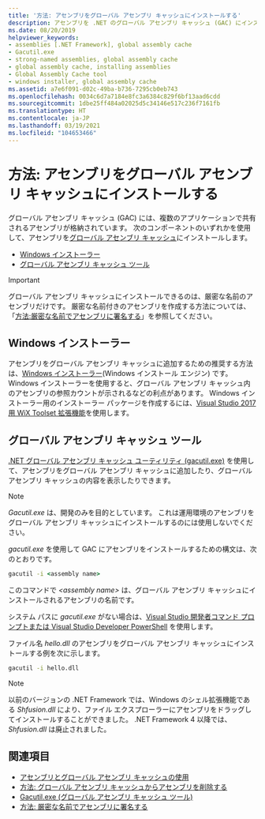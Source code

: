 ```yaml
---
title: '方法: アセンブリをグローバル アセンブリ キャッシュにインストールする'
description: アセンブリを .NET のグローバル アセンブリ キャッシュ (GAC) にインストールして、多くのアプリケーションで共有できるようにします。 Windows インストーラーまたは GAC ユーティリティを使用します。
ms.date: 08/20/2019
helpviewer_keywords:
- assemblies [.NET Framework], global assembly cache
- Gacutil.exe
- strong-named assemblies, global assembly cache
- global assembly cache, installing assemblies
- Global Assembly Cache tool
- windows installer, global assembly cache
ms.assetid: a7e6f091-d02c-49ba-b736-7295cb0eb743
ms.openlocfilehash: 0034c6d7a7184e8fc3a6384c829f6bf13aad6cdd
ms.sourcegitcommit: 1dbe25ff484a02025d5c34146e517c236f7161fb
ms.translationtype: HT
ms.contentlocale: ja-JP
ms.lasthandoff: 03/19/2021
ms.locfileid: "104653466"
---
```

# <a name="how-to-install-an-assembly-into-the-global-assembly-cache"></a>方法: アセンブリをグローバル アセンブリ キャッシュにインストールする

グローバル アセンブリ キャッシュ (GAC) には、複数のアプリケーションで共有されるアセンブリが格納されています。 次のコンポーネントのいずれかを使用して、アセンブリを[グローバル アセンブリ キャッシュ](gac.md)にインストールします。

- [Windows インストーラー](#windows-installer)
- [グローバル アセンブリ キャッシュ ツール](#global-assembly-cache-tool)

> [!IMPORTANT]
> グローバル アセンブリ キャッシュにインストールできるのは、厳密な名前のアセンブリだけです。 厳密な名前付きのアセンブリを作成する方法については、「[方法:厳密な名前でアセンブリに署名する](../../standard/assembly/sign-strong-name.md)」を参照してください。

## <a name="windows-installer"></a>Windows インストーラー

アセンブリをグローバル アセンブリ キャッシュに追加するための推奨する方法は、[Windows インストーラー](/windows/desktop/Msi/installation-of-assemblies-to-the-global-assembly-cache)(Windows インストール エンジン) です。 Windows インストーラーを使用すると、グローバル アセンブリ キャッシュ内のアセンブリの参照カウントが示されるなどの利点があります。 Windows インストーラー用のインストーラー パッケージを作成するには、[Visual Studio 2017 用 WiX Toolset 拡張機能](https://marketplace.visualstudio.com/items?itemName=RobMensching.WixToolsetVisualStudio2017Extension)を使用します。

## <a name="global-assembly-cache-tool"></a>グローバル アセンブリ キャッシュ ツール

[.NET グローバル アセンブリ キャッシュ ユーティリティ (gacutil.exe)](../tools/gacutil-exe-gac-tool.md) を使用して、アセンブリをグローバル アセンブリ キャッシュに追加したり、グローバル アセンブリ キャッシュの内容を表示したりできます。

   > [!NOTE]
   > *Gacutil.exe* は、開発のみを目的としています。 これは運用環境のアセンブリをグローバル アセンブリ キャッシュにインストールするのには使用しないでください。

*gacutil.exe* を使用して GAC にアセンブリをインストールするための構文は、次のとおりです。

```cmd
gacutil -i <assembly name>
```

このコマンドで *\<assembly name>* は、グローバル アセンブリ キャッシュにインストールされるアセンブリの名前です。

システム パスに *gacutil.exe* がない場合は、[Visual Studio 開発者コマンド プロンプトまたは Visual Studio Developer PowerShell](/visualstudio/ide/reference/command-prompt-powershell) を使用します。

ファイル名 *hello.dll* のアセンブリをグローバル アセンブリ キャッシュにインストールする例を次に示します。

```cmd
gacutil -i hello.dll
```

> [!NOTE]
> 以前のバージョンの .NET Framework では、Windows のシェル拡張機能である *Shfusion.dll* により、ファイル エクスプローラーにアセンブリをドラッグしてインストールすることができました。 .NET Framework 4 以降では、*Shfusion.dll* は廃止されました。

## <a name="see-also"></a>関連項目

- [アセンブリとグローバル アセンブリ キャッシュの使用](working-with-assemblies-and-the-gac.md)
- [方法: グローバル アセンブリ キャッシュからアセンブリを削除する](how-to-remove-an-assembly-from-the-gac.md)
- [Gacutil.exe (グローバル アセンブリ キャッシュ ツール)](../tools/gacutil-exe-gac-tool.md)
- [方法: 厳密な名前でアセンブリに署名する](../../standard/assembly/sign-strong-name.md)
